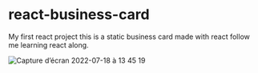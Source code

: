 # react-business-card
My first react project
this is a static business card made with react
follow me learning react along.

![Capture d’écran 2022-07-18 à 13 45 19](https://user-images.githubusercontent.com/92720413/179504663-aac29751-f0a6-44ac-8c1c-4493db142637.png)
